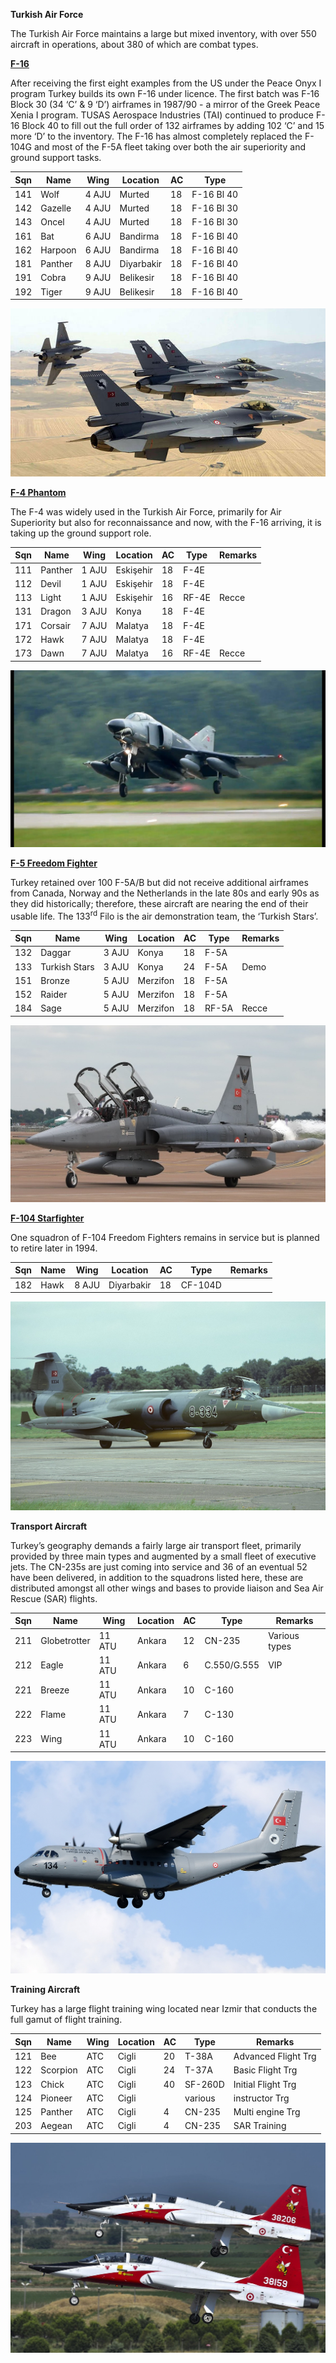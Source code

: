 **Turkish Air Force**

The Turkish Air Force maintains a large but mixed inventory, with over
550 aircraft in operations, about 380 of which are combat types.

[**F-16**](http://www.f-16.net/f-16_users_article21.html)

After receiving the first eight examples from the US under the Peace
Onyx I program Turkey builds its own F-16 under licence. The first batch
was F-16 Block 30 (34 ‘C’ & 9 ‘D’) airframes in 1987/90 - a mirror of
the Greek Peace Xenia I program. TUSAS Aerospace Industries (TAI)
continued to produce F-16 Block 40 to fill out the full order of 132
airframes by adding 102 ‘C’ and 15 more ‘D’ to the inventory. The F-16
has almost completely replaced the F-104G and most of the F-5A fleet
taking over both the air superiority and ground support tasks.

| Sqn | Name    | Wing  | Location   | AC | Type       |
| --- | ------- | ----- | ---------- | -- | ---------- |
| 141 | Wolf    | 4 AJU | Murted     | 18 | F-16 Bl 40 |
| 142 | Gazelle | 4 AJU | Murted     | 18 | F-16 Bl 30 |
| 143 | Oncel   | 4 AJU | Murted     | 18 | F-16 Bl 30 |
| 161 | Bat     | 6 AJU | Bandirma   | 18 | F-16 Bl 40 |
| 162 | Harpoon | 6 AJU | Bandirma   | 18 | F-16 Bl 40 |
| 181 | Panther | 8 AJU | Diyarbakir | 18 | F-16 Bl 40 |
| 191 | Cobra   | 9 AJU | Belikesir  | 18 | F-16 Bl 40 |
| 192 | Tiger   | 9 AJU | Belikesir  | 18 | F-16 Bl 40 |

![](/assets/images/nato/tr/air/image1.jpg)

[**F-4
Phantom**](https://en.wikipedia.org/wiki/McDonnell_Douglas_F-4_Phantom_II)

The F-4 was widely used in the Turkish Air Force, primarily for Air
Superiority but also for reconnaissance and now, with the F-16 arriving,
it is taking up the ground support role.

| Sqn | Name    | Wing  | Location  | AC | Type  | Remarks |
| --- | ------- | ----- | --------- | -- | ----- | ------- |
| 111 | Panther | 1 AJU | Eskişehir | 18 | F-4E  |         |
| 112 | Devil   | 1 AJU | Eskişehir | 18 | F-4E  |         |
| 113 | Light   | 1 AJU | Eskişehir | 16 | RF-4E | Recce   |
| 131 | Dragon  | 3 AJU | Konya     | 18 | F-4E  |         |
| 171 | Corsair | 7 AJU | Malatya   | 18 | F-4E  |         |
| 172 | Hawk    | 7 AJU | Malatya   | 18 | F-4E  |         |
| 173 | Dawn    | 7 AJU | Malatya   | 16 | RF-4E | Recce   |

![](/assets/images/nato/tr/air/image2.jpg)

[**F-5 Freedom
Fighter**](http://www.the-northrop-f-5-enthusiast-page.info/AirForces/TurkeyAF.html)

Turkey retained over 100 F-5A/B but did not receive additional airframes
from Canada, Norway and the Netherlands in the late 80s and early 90s as
they did historically; therefore, these aircraft are nearing the end of
their usable life. The 133<sup>rd</sup> Filo is the air demonstration
team, the ‘Turkish Stars’.

| Sqn | Name          | Wing  | Location | AC | Type  | Remarks |
| --- | ------------- | ----- | -------- | -- | ----- | ------- |
| 132 | Daggar        | 3 AJU | Konya    | 18 | F-5A  |         |
| 133 | Turkish Stars | 3 AJU | Konya    | 24 | F-5A  | Demo    |
| 151 | Bronze        | 5 AJU | Merzifon | 18 | F-5A  |         |
| 152 | Raider        | 5 AJU | Merzifon | 18 | F-5A  |         |
| 184 | Sage          | 5 AJU | Merzifon | 18 | RF-5A | Recce   |

![](/assets/images/nato/tr/air/image3.jpg)

[**F-104
Starfighter**](https://en.wikipedia.org/wiki/Lockheed_F-104_Starfighter)

One squadron of F-104 Freedom Fighters remains in service but is planned
to retire later in 1994.

| Sqn | Name | Wing  | Location   | AC | Type    | Remarks |
| --- | ---- | ----- | ---------- | -- | ------- | ------- |
| 182 | Hawk | 8 AJU | Diyarbakir | 18 | CF-104D |         |

![](/assets/images/nato/tr/air/image4.jpg)

**Transport Aircraft**

Turkey’s geography demands a fairly large air transport fleet, primarily
provided by three main types and augmented by a small fleet of executive
jets. The CN-235s are just coming into service and 36 of an eventual 52
have been delivered, in addition to the squadrons listed here, these are
distributed amongst all other wings and bases to provide liaison and Sea
Air Rescue (SAR)
flights.

| Sqn | Name         | Wing   | Location | AC | Type        | Remarks       |
| --- | ------------ | ------ | -------- | -- | ----------- | ------------- |
| 211 | Globetrotter | 11 ATU | Ankara   | 12 | CN-235      | Various types |
| 212 | Eagle        | 11 ATU | Ankara   | 6  | C.550/G.555 | VIP           |
| 221 | Breeze       | 11 ATU | Ankara   | 10 | C-160       |               |
| 222 | Flame        | 11 ATU | Ankara   | 7  | C-130       |               |
| 223 | Wing         | 11 ATU | Ankara   | 10 | C-160       |               |

![](/assets/images/nato/tr/air/image5.jpg)

**Training Aircraft**

Turkey has a large flight training wing located near Izmir that conducts
the full gamut of flight
training.

| Sqn | Name     | Wing | Location | AC | Type    | Remarks             |
| --- | -------- | ---- | -------- | -- | ------- | ------------------- |
| 121 | Bee      | ATC  | Cigli    | 20 | T-38A   | Advanced Flight Trg |
| 122 | Scorpion | ATC  | Cigli    | 24 | T-37A   | Basic Flight Trg    |
| 123 | Chick    | ATC  | Cigli    | 40 | SF-260D | Initial Flight Trg  |
| 124 | Pioneer  | ATC  | Cigli    |    | various | instructor Trg      |
| 125 | Panther  | ATC  | Cigli    | 4  | CN-235  | Multi engine Trg    |
| 203 | Aegean   | ATC  | Cigli    | 4  | CN-235  | SAR Training        |

![](/assets/images/nato/tr/air/image6.jpg)

